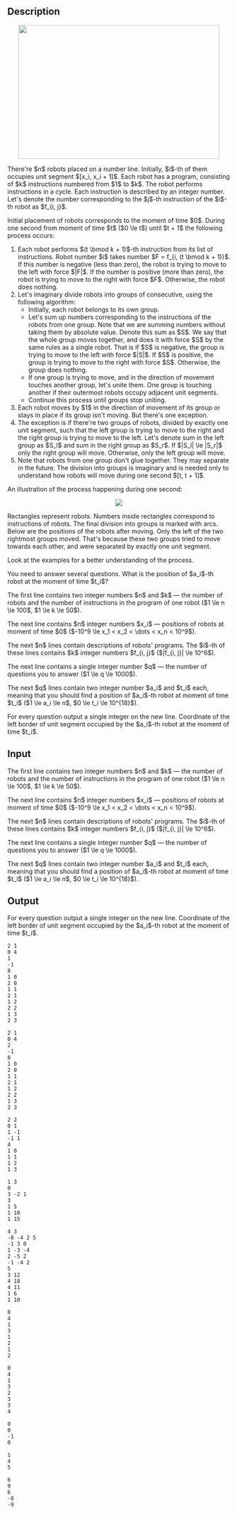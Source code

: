 ## Description

<div><center> <img class="tex-graphics" height="302px" src="file://ODDuhirn.png" style="max-width: 100.0%;max-height: 100.0%;" width="454px"> </center><p>There're $n$ robots placed on a number line. Initially, $i$-th of them occupies unit segment $[x_i, x_i + 1]$. Each robot has a program, consisting of $k$ instructions numbered from $1$ to $k$. The robot performs instructions in a cycle. Each instruction is described by an integer number. Let's denote the number corresponding to the $j$-th instruction of the $i$-th robot as $f_{i, j}$.</p><p>Initial placement of robots corresponds to the moment of time $0$. During one second from moment of time $t$ ($0 \le t$) until $t + 1$ the following process occurs: </p><ol> <li> Each robot performs $(t \bmod k + 1)$-th instruction from its list of instructions. Robot number $i$ takes number $F = f_{i, (t \bmod k + 1)}$. If this number is negative (less than zero), the robot is trying to move to the left with force $|F|$. If the number is positive (more than zero), the robot is trying to move to the right with force $F$. Otherwise, the robot does nothing. </li><li> Let's imaginary divide robots into groups of consecutive, using the following algorithm: <ul> <li> Initially, each robot belongs to its own group. </li><li> Let's sum up numbers corresponding to the instructions of the robots from one group. Note that we are summing numbers without taking them by absolute value. Denote this sum as $S$. We say that the whole group moves together, and does it with force $S$ by the same rules as a single robot. That is if $S$ is negative, the group is trying to move to the left with force $|S|$. If $S$ is positive, the group is trying to move to the right with force $S$. Otherwise, the group does nothing. </li><li> If one group is trying to move, and in the direction of movement touches another group, let's unite them. One group is touching another if their outermost robots occupy adjacent unit segments. </li><li> Continue this process until groups stop uniting. </li></ul> </li><li> Each robot moves by $1$ in the direction of movement of its group or stays in place if its group isn't moving. But there's one exception. </li><li> The exception is if there're two groups of robots, divided by exactly one unit segment, such that the left group is trying to move to the right and the right group is trying to move to the left. Let's denote sum in the left group as $S_l$ and sum in the right group as $S_r$. If $|S_l| \le |S_r|$ only the right group will move. Otherwise, only the left group will move. </li><li> Note that robots from one group don't glue together. They may separate in the future. The division into groups is imaginary and is needed only to understand how robots will move during one second $[t, t + 1]$. </li></ol><p>An illustration of the process happening during one second: </p><center> <img class="tex-graphics" src="file://IwyLU2qL.png" style="max-width: 100.0%;max-height: 100.0%;"> </center><p>Rectangles represent robots. Numbers inside rectangles correspond to instructions of robots. The final division into groups is marked with arcs. Below are the positions of the robots after moving. Only the left of the two rightmost groups moved. That's because these two groups tried to move towards each other, and were separated by exactly one unit segment.</p><p>Look at the examples for a better understanding of the process.</p><p>You need to answer several questions. What is the position of $a_i$-th robot at the moment of time $t_i$?</p></div><div class="input-specification"><p>The first line contains two integer numbers $n$ and $k$&nbsp;— the number of robots and the number of instructions in the program of one robot ($1 \le n \le 100$, $1 \le k \le 50$).</p><p>The next line contains $n$ integer numbers $x_i$&nbsp;— positions of robots at moment of time $0$ ($-10^9 \le x_1 &lt; x_2 &lt; \dots &lt; x_n &lt; 10^9$).</p><p>The next $n$ lines contain descriptions of robots' programs. The $i$-th of these lines contains $k$ integer numbers $f_{i, j}$ ($|f_{i, j}| \le 10^6$).</p><p>The next line contains a single integer number $q$&nbsp;— the number of questions you to answer ($1 \le q \le 1000$).</p><p>The next $q$ lines contain two integer number $a_i$ and $t_i$ each, meaning that you should find a position of $a_i$-th robot at moment of time $t_i$ ($1 \le a_i \le n$, $0 \le t_i \le 10^{18}$).</p></div><div class="output-specification"><p>For every question output a single integer on the new line. Coordinate of the left border of unit segment occupied by the $a_i$-th robot at the moment of time $t_i$.</p></div>

## Input

<p>The first line contains two integer numbers $n$ and $k$&nbsp;— the number of robots and the number of instructions in the program of one robot ($1 \le n \le 100$, $1 \le k \le 50$).</p><p>The next line contains $n$ integer numbers $x_i$&nbsp;— positions of robots at moment of time $0$ ($-10^9 \le x_1 &lt; x_2 &lt; \dots &lt; x_n &lt; 10^9$).</p><p>The next $n$ lines contain descriptions of robots' programs. The $i$-th of these lines contains $k$ integer numbers $f_{i, j}$ ($|f_{i, j}| \le 10^6$).</p><p>The next line contains a single integer number $q$&nbsp;— the number of questions you to answer ($1 \le q \le 1000$).</p><p>The next $q$ lines contain two integer number $a_i$ and $t_i$ each, meaning that you should find a position of $a_i$-th robot at moment of time $t_i$ ($1 \le a_i \le n$, $0 \le t_i \le 10^{18}$).</p>

## Output

<p>For every question output a single integer on the new line. Coordinate of the left border of unit segment occupied by the $a_i$-th robot at the moment of time $t_i$.</p>





```input1
2 1
0 4
1
-1
8
1 0
2 0
1 1
2 1
1 2
2 2
1 3
2 3
```




```input2
2 1
0 4
2
-1
8
1 0
2 0
1 1
2 1
1 2
2 2
1 3
2 3
```




```input3
2 2
0 1
1 -1
-1 1
4
1 0
1 1
1 2
1 3
```




```input4
1 3
0
3 -2 1
3
1 5
1 10
1 15
```




```input5
4 3
-8 -4 2 5
-1 3 0
1 -3 -4
2 -5 2
-1 -4 2
5
3 12
4 18
4 11
1 6
1 10
```




```output1
0
4
1
3
1
2
1
2
```




```output2
0
4
1
3
2
3
3
4
```




```output3
0
0
-1
0
```




```output4
1
4
5
```




```output5
6
9
6
-8
-9
```


